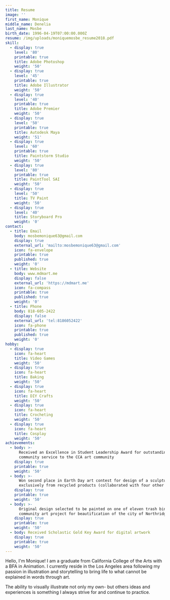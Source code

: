 ```yaml
---
title: Resume
image: ''
first_name: Monique
middle_name: Denelia
last_name: Mosbe
birth_date: 1996-04-19T07:00:00.000Z
resume: /img/uploads/moniquemosbe_resume2018.pdf
skill:
  - display: true
    level: '80'
    printable: true
    title: Adobe Photoshop
    weight: '50'
  - display: true
    level: '45'
    printable: true
    title: Adobe Illustrator
    weight: '50'
  - display: true
    level: '40'
    printable: true
    title: Adobe Premier
    weight: '50'
  - display: true
    level: '50'
    printable: true
    title: Autodesk Maya
    weight: '51'
  - display: true
    level: '60'
    printable: true
    title: Paintstorm Studio
    weight: '50'
  - display: true
    level: '80'
    printable: true
    title: PaintTool SAI
    weight: '50'
  - display: true
    level: '50'
    title: TV Paint
    weight: '50'
  - display: true
    level: '40'
    title: Storyboard Pro
    weight: '0'
contact:
  - title: Email
    body: mosbemonique63@gmail.com
    display: true
    external_url: 'mailto:mosbemonique63@gmail.com'
    icon: fa-envelope
    printable: true
    published: true
    weight: '0'
  - title: Website
    body: www.mdmart.me
    display: false
    external_url: 'https://mdmart.me'
    icon: fa-compass
    printable: true
    published: true
    weight: '0'
  - title: Phone
    body: 818-605-2422
    display: false
    external_url: 'tel:8186052422'
    icon: fa-phone
    printable: true
    published: true
    weight: '0'
hobby:
  - display: true
    icon: fa-heart
    title: Video Games
    weight: '50'
  - display: true
    icon: fa-heart
    title: Baking
    weight: '50'
  - display: true
    icon: fa-heart
    title: DIY Crafts
    weight: '50'
  - display: true
    icon: fa-heart
    title: Crocheting
    weight: '50'
  - display: true
    icon: fa-heart
    title: Cosplay
    weight: '50'
achievements:
  - body: >-
      Received an Excellence in Student Leadership Award for outstanding
      community service to the CCA art community
    display: true
    printable: true
    weight: '50'
  - body: >-
      Won second place in Earth Day art contest for design of a sculpture made
      exclusively from recycled products (collaborated with four other artists)
    display: true
    printable: true
    weight: '50'
  - body: >-
      Original design selected to be painted on one of eleven trash bins as a
      community art project for beautification of the city of Northridge, CA
    display: true
    printable: true
    weight: '50'
  - body: Received Scholastic Gold Key Award for digital artwork
    display: true
    printable: true
    weight: '50'
---
```

Hello, I'm Monique! I am a graduate from California College of the Arts with a BFA in Animation. I currently reside in the Los Angeles area following my passion in illustration and storytelling to bring life to what cannot be explained in words through art.

The ability to visually illustrate not only my own- but others ideas and experiences is something I always strive for and continue to practice.
